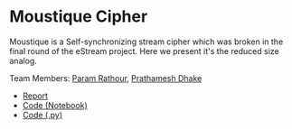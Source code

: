 # Moustique Cipher
Moustique is a Self-synchronizing stream cipher which was broken in the final round of the eStream project. Here we present it's the reduced size analog.
 
Team Members: [Param Rathour](https://github.com/paramrathour), [Prathamesh Dhake](https://github.com/I-9028)

- [Report](Moustique_Cipher.pdf)
- [Code (Notebook)](Stream%20Cipher%20Generation.ipynb)
- [Code (.py)](Stream%20Cipher%20Generation.py)

